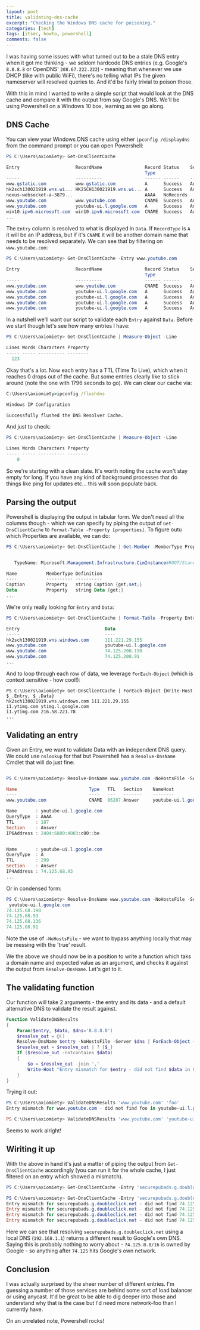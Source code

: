 ```yaml
---
layout: post
title: validating-dns-cache
excerpt: "Checking the Windows DNS cache for poisoning."
categories: [tech]
tags: [itsec, howto, powershell]
comments: false
---
```


I was having some issues with what turned out to be a stale DNS entry when it got me thinking - we seldom hardcode DNS entries (e.g. Google's `8.8.8.8` or OpenDNS' `208.67.222.222`) - meaning that whenever we use DHCP (like with public WiFi), there's no telling what IPs the given nameserver will resolved queries to. And it'd be fairly trivial to poison those.

With this in mind I wanted to write a simple script that would look at the DNS cache and compare it with the output from say Google's DNS. We'll be using Powershell on a Windows 10 box, learning as we go along.

## DNS Cache

You can view your Windows DNS cache using either `ipconfig /displaydns` from the command prompt or you can open Powershell:

~~~ powershell
PS C:\Users\axiomiety> Get-DnsClientCache

Entry                     RecordName                Record Status    Section TimeTo Data   Data                                                      
                                                    Type                     Live   Length                                                           
-----                     ----------                ------ ------    ------- ------ ------ ----                                                      
www.gstatic.com           www.gstatic.com           A      Success   Answer      38      4 216.58.221.67                                             
hk2sch130021919.wns.wi... HK2SCH130021919.wns.wi... A      Success   Answer    1796      4 111.221.29.155                                            
nexus-websocket-a-3879...                           AAAA   NoRecords                                                                                 
www.youtube.com           www.youtube.com           CNAME  Success   Answer      92      8 youtube-ui.l.google.com                                   
www.youtube.com           youtube-ui.l.google.com   A      Success   Answer      92      4 216.58.221.78                                             
win10.ipv6.microsoft.com  win10.ipv6.microsoft.com  CNAME  Success   Answer      80      8 windows.ipv6.microsoft.com.akadns.net
...
~~~

The `Entry` column is resolved to what is displayed in `Data`. If `RecordType` is `A` it will be an IP address, but if it's `CNAME` it will be another domain name that needs to be resolved separately. We can see that by filtering on `www.youtube.com`:

~~~ powershell
PS C:\Users\axiomiety> Get-DnsClientCache -Entry www.youtube.com

Entry                     RecordName                Record Status    Section TimeTo Data   Data                                                      
                                                    Type                     Live   Length                                                           
-----                     ----------                ------ ------    ------- ------ ------ ----                                                      
www.youtube.com           www.youtube.com           CNAME  Success   Answer       7      8 youtube-ui.l.google.com                                   
www.youtube.com           youtube-ui.l.google.com   A      Success   Answer       7      4 74.125.68.93                                              
www.youtube.com           youtube-ui.l.google.com   A      Success   Answer       7      4 74.125.68.91                                              
www.youtube.com           youtube-ui.l.google.com   A      Success   Answer       7      4 74.125.68.136                                             
www.youtube.com           youtube-ui.l.google.com   A      Success   Answer       7      4 74.125.68.190       
~~~

In a nutshell we'll want our script to validate each `Entry` against `Data`. Before we start though let's see how many entries I have:

~~~ powershell
PS C:\Users\axiomiety> Get-DnsClientCache | Measure-Object -Line

Lines Words Characters Property
----- ----- ---------- --------
  123                 
~~~

Okay that's a lot. Now each entry has a TTL (Time To Live), which when it reaches 0 drops out of the cache. But some entries clearly like to stick around (note the one with 1796 seconds to go). We can clear our cache via:

~~~ cmd
C:\Users\axiomiety>ipconfig /flushdns

Windows IP Configuration

Successfully flushed the DNS Resolver Cache.
~~~

And just to check:

~~~ powershell
PS C:\Users\axiomiety> Get-DnsClientCache | Measure-Object -Line

Lines Words Characters Property
----- ----- ---------- --------
    0     

~~~

So we're starting with a clean slate. It's worth noting the cache won't stay empty for long. If you have any kind of background processes that do things like ping for updates etc... this will soon populate back.

## Parsing the output

Powershell is displaying the output in tabular form. We don't need all the columns though - which we can specify by piping the output of `Get-DnsClientCache` to `Format-Table -Property [properties]`. To figure outu which Properties are available, we can do:

~~~ powershell
PS C:\Users\axiomiety> Get-DnsClientCache | Get-Member -MemberType Property


   TypeName: Microsoft.Management.Infrastructure.CimInstance#ROOT/StandardCimv2/MSFT_DNSClientCache

Name           MemberType Definition                   
----           ---------- ----------                   
Caption        Property   string Caption {get;set;}    
Data           Property   string Data {get;} 
...
~~~

We're only really looking for `Entry` and `Data`:

~~~ powershell
PS C:\Users\axiomiety> Get-DnsClientCache | Format-Table -Property Entry,Data

Entry                                Data                              
-----                                ----                              
hk2sch130021919.wns.windows.com      111.221.29.155                    
www.youtube.com                      youtube-ui.l.google.com           
www.youtube.com                      74.125.200.190                    
www.youtube.com                      74.125.200.91     
...
~~~

And to loop through each row of data, we leverage `ForEach-Object` (which is context sensitive - how cool!):

~~~ powerhsell
PS C:\Users\axiomiety> Get-DnsClientCache | ForEach-Object {Write-Host $_.Entry, $_.Data}
hk2sch130021919.wns.windows.com 111.221.29.155
i1.ytimg.com ytimg.l.google.com
i1.ytimg.com 216.58.221.78
...
~~~

## Validating an entry

Given an Entry, we want to validate Data with an independent DNS query. We could use `nslookup` for that but Powershell has a `Resolve-DnsName` Cmdlet that will do just fine:

~~~ powershell

PS C:\Users\axiomiety> Resolve-DnsName www.youtube.com -NoHostsFile -Server 8.8.8.8

Name                           Type   TTL   Section    NameHost                                                                                      
----                           ----   ---   -------    --------                                                                                      
www.youtube.com                CNAME  86287 Answer     youtube-ui.l.google.com                                                                       

Name       : youtube-ui.l.google.com
QueryType  : AAAA
TTL        : 187
Section    : Answer
IP6Address : 2404:6800:4003:c00::be


Name       : youtube-ui.l.google.com
QueryType  : A
TTL        : 299
Section    : Answer
IP4Address : 74.125.68.93
...
~~~

Or in condensed form:

~~~ powershell
PS C:\Users\axiomiety> Resolve-DnsName www.youtube.com -NoHostsFile -Server 8.8.8.8 -Type A | ForEach-Object {Write-Host $_.IP4Address,$_.NameHost}
 youtube-ui.l.google.com
74.125.68.190 
74.125.68.93 
74.125.68.136 
74.125.68.91 
~~~

Note the use of `-NoHostsFile` - we want to bypass anything locally that may be messing with the 'true' result.

We the above we should now be in a position to write a function which taks a domain name and expected value as an argument, and checks it against the output from `Resolve-DnsName`. Let's get to it.

## The validating function

Our function will take 2 arguments - the entry and its data - and a default alternative DNS to validate the result against.

~~~ powershell
Function ValidateDNSResults
{
    Param($entry, $data, $dns='8.8.8.8')
    $resolve_out = @()
    Resolve-DnsName $entry -NoHostsFile -Server $dns | ForEach-Object {$resolve_out += $_.IP4Address; $resolve_out += $_.NameHost}
    $resolve_out = $resolve_out | ? {$_}  
    If ($resolve_out -notcontains $data)
    {
        $o = $resolve_out -join ','
        Write-Host "Entry mismatch for $entry - did not find $data in $o" -foregroundcolor Red
    }
}
~~~

Trying it out:

~~~ powershell
PS C:\Users\axiomiety> ValidateDNSResults 'www.youtube.com' 'foo'
Entry mismatch for www.youtube.com - did not find foo in youtube-ui.l.google.com,74.125.68.190,74.125.68.91,74.125.68.136,74.125.68.93

PS C:\Users\axiomiety> ValidateDNSResults 'www.youtube.com' 'youtube-ui.l.google.com'
~~~

Seems to work alright!

## Wiriting it up

With the above in hand it's just a matter of piping the output from `Get-DnsClientCache` accordingly (you can run it for the whole cache, I just filtered on an entry which showed a mismatch).

~~~ powershell
PS C:\Users\axiomiety> Get-DnsClientCache -Entry 'securepubads.g.doubleclick.net' | ForEach-Object {ValidateDNSResults $_.Entry $_.Data '192.168.1.1'}

PS C:\Users\axiomiety> Get-DnsClientCache -Entry 'securepubads.g.doubleclick.net' | ForEach-Object {ValidateDNSResults $_.Entry $_.Data '8.8.8.8'}
Entry mismatch for securepubads.g.doubleclick.net - did not find 74.125.68.155 in partnerad.l.doubleclick.net,74.125.200.157,74.125.200.154,74.125.200.156,74.125.200.155
Entry mismatch for securepubads.g.doubleclick.net - did not find 74.125.68.154 in partnerad.l.doubleclick.net,74.125.200.157,74.125.200.156,74.125.200.155,74.125.200.154
Entry mismatch for securepubads.g.doubleclick.net - did not find 74.125.68.156 in partnerad.l.doubleclick.net,74.125.200.155,74.125.200.157,74.125.200.156,74.125.200.154
Entry mismatch for securepubads.g.doubleclick.net - did not find 74.125.68.157 in partnerad.l.doubleclick.net,74.125.200.155,74.125.200.157,74.125.200.156,74.125.200.154
~~~

Here we can see that resolving `securepubads.g.doubleclick.net` using a local DNS (`192.168.1.1`) returns a different result to Google's own DNS. Saying this is probably nothing to worry about - `74.125.0.0/16` is owned by Google - so anything after `74.125` hits Google's own network. 

## Conclusion

I was actually surprised by the sheer number of different entries. I'm guessing a number of those services are behind some sort of load balancer or using anycast. It'd be great to be able to dig deeper into those and understand why that is the case but I'd need more network-foo than I currently have.

On an unrelated note, Powershell rocks!

